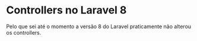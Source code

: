# Controllers no Laravel 8

Pelo que sei até o momento a versão 8 do Laravel praticamente não alterou os controllers.


